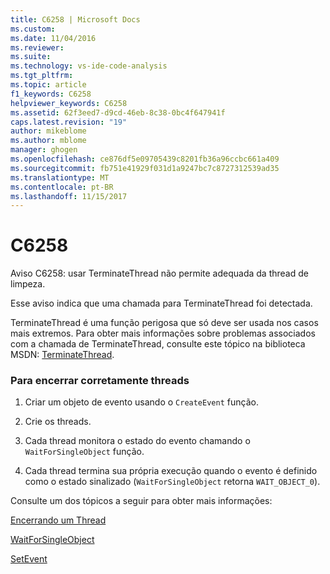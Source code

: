 ```yaml
---
title: C6258 | Microsoft Docs
ms.custom: 
ms.date: 11/04/2016
ms.reviewer: 
ms.suite: 
ms.technology: vs-ide-code-analysis
ms.tgt_pltfrm: 
ms.topic: article
f1_keywords: C6258
helpviewer_keywords: C6258
ms.assetid: 62f3eed7-d9cd-46eb-8c38-0bc4f647941f
caps.latest.revision: "19"
author: mikeblome
ms.author: mblome
manager: ghogen
ms.openlocfilehash: ce876df5e09705439c8201fb36a96ccbc661a409
ms.sourcegitcommit: fb751e41929f031d1a9247bc7c8727312539ad35
ms.translationtype: MT
ms.contentlocale: pt-BR
ms.lasthandoff: 11/15/2017
---
```

# <a name="c6258"></a>C6258
Aviso C6258: usar TerminateThread não permite adequada da thread de limpeza.  
  
 Esse aviso indica que uma chamada para TerminateThread foi detectada.  
  
 TerminateThread é uma função perigosa que só deve ser usada nos casos mais extremos. Para obter mais informações sobre problemas associados com a chamada de TerminateThread, consulte este tópico na biblioteca MSDN: [TerminateThread](http://go.microsoft.com/fwlink/?LinkId=150233).  
  
### <a name="to-properly-terminate-threads"></a>Para encerrar corretamente threads  
  
1.  Criar um objeto de evento usando o `CreateEvent` função.  
  
2.  Crie os threads.  
  
3.  Cada thread monitora o estado do evento chamando o `WaitForSingleObject` função.  
  
4.  Cada thread termina sua própria execução quando o evento é definido como o estado sinalizado (`WaitForSingleObject` retorna `WAIT_OBJECT_0`).  
  
 Consulte um dos tópicos a seguir para obter mais informações:  
  
 [Encerrando um Thread](http://go.microsoft.com/fwlink/?LinkId=150234)  
  
 [WaitForSingleObject](http://go.microsoft.com/fwlink/?LinkId=150235)  
  
 [SetEvent](http://go.microsoft.com/fwlink/?LinkId=150232)